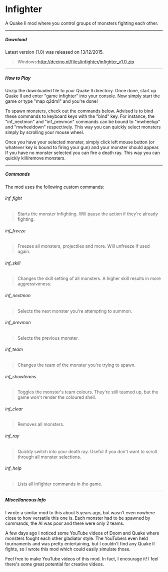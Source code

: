 # Infighter
A Quake II mod where you control groups of monsters fighting each other.

-----
##### Download
Latest version (1.0) was released on 13/12/2015.
> Windows:http://decino.nl/files/infighter/infighter_v1.0.zip

-----
##### How to Play
Unzip the downloaded file to your Quake II directory.
Once done, start up Quake II and enter "game infighter" into your console. Now simply start the game or type "map q2dm1" and you're done!

To spawn monsters, check out the commands below. Advised is to bind these commands to keyboard keys with the "bind" key. 
For instance, the "inf_nextmon" and "inf_prevmon" commands can be bound to "mwheelup" and "mwheeldown" respectively.
This way you can quickly select monsters simply by scrolling your mouse wheel.

Once you have your selected monster, simply click left mouse button (or whatever key is bound to firing your gun) and your
monster should appear. If you have no monster selected you can fire a death ray. This way you can quickly kill/remove monsters.

-----
##### Commands
The mod uses the following custom commands:

###### inf_fight
> Starts the monster infighting. Will pause the action if they're already fighting.

###### inf_freeze
> Freezes all monsters, projectiles and more. Will unfreeze if used again.

###### inf_skill
> Changes the skill setting of all monsters. A higher skill results in more aggressiveness.

###### inf_nextmon
> Selects the next monster you're attempting to summon.

###### inf_prevmon
> Selects the previous monster.

###### inf_team
> Changes the team of the monster you're trying to spawn.

###### inf_showteams
> Toggles the monster's team colours. They're still teamed up, but the game won't render the coloured shell.

###### inf_clear
> Removes all monsters.

###### inf_ray
> Quickly switch into your death ray. Useful if you don't want to scroll through all monster selections.

###### inf_help
> Lists all Infighter commands in the game. 

-----
##### Miscellaneous Info
I wrote a similar mod to this about 5 years ago, but wasn't even nowhere close to how versatile this one is. Each monster had to be spawned by commands, the AI was poor and there were only 2 teams. 

A few days ago I noticed some YouTube videos of Doom and Quake where monsters fought each other gladiator style. The YouTubers even held tournaments and was pretty entertaining, but I couldn't find any Quake II fights, so I wrote this mod which could easily simulate those.

Feel free to make YouTube videos of this mod. In fact, I encourage it! I feel there's some great potential for creative videos.
